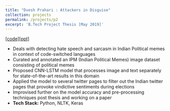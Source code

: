 ```yaml
---
title: "Dvesh Prahari : Attackers in Disguise"
collection: projects
permalink: /projects/p2
excerpt: 'B.Tech Project Thesis [May 2019]'
---
```


[[code]](https://github.com/Raghav1606/Dvesh-Prahari)[[ppt]](https://drive.google.com/file/d/11MjUpACwcYzjANc3GF5qhBoud3MxnJDX/view)

* Deals with detecting hate speech and sarcasm in Indian Political memes in context of code-switched languages
* Curated and annotated an IPM (Indian Political Memes) image dataset consisting of political memes
* Proposed CNN-LSTM model that processes image and text separately for state-of-the-art results in this domain
* Applied the model to several twitter pages to filter out the Indian twitter pages that provoke vindictive sentiments during elections
* Improvised further on the model accuracy and pre-processing techniques post thesis and working on a paper
* <b>Tech Stack:</b> Python, NLTK, Keras